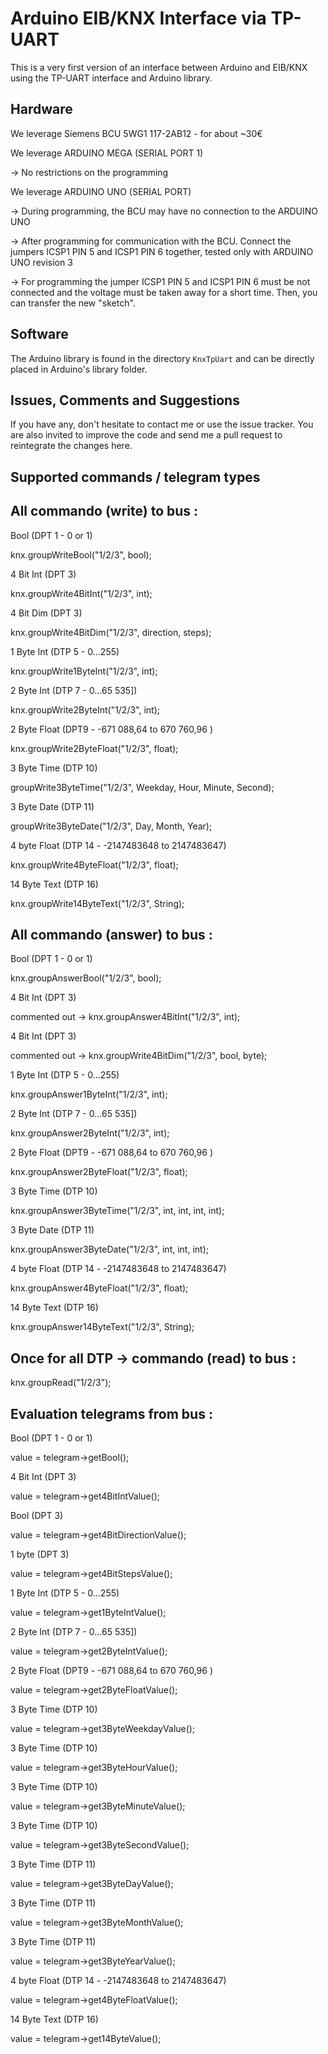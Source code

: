Arduino EIB/KNX Interface via TP-UART
=====================================


This is a very first version of an interface between Arduino and EIB/KNX using the TP-UART interface and Arduino library.


Hardware
--------

We leverage Siemens BCU 5WG1 117-2AB12 - for about ~30€


We leverage ARDUINO MEGA (SERIAL PORT 1)

-> No restrictions on the programming


We leverage ARDUINO UNO (SERIAL PORT)

-> During programming, the BCU may have no connection to the ARDUINO UNO

-> After programming for communication with the BCU. Connect the jumpers ICSP1 PIN 5 and ICSP1 PIN 6 together, tested only with ARDUINO UNO revision 3

-> For programming the jumper ICSP1 PIN 5 and ICSP1 PIN 6 must be not connected and the voltage must be taken away for a short time. Then, you can transfer the new "sketch". 


Software
--------

The Arduino library is found in the directory `KnxTpUart` and can be directly placed in Arduino's library folder. 


Issues, Comments and Suggestions
--------------------------------

If you have any, don't hesitate to contact me or use the issue tracker. You are also invited to improve the code and send me a pull request to reintegrate the changes here.


Supported commands / telegram types
-----------------------------------
All commando (write) to bus :
-----------------------------

Bool (DPT 1 - 0 or 1)

knx.groupWriteBool("1/2/3", bool);



4 Bit Int (DPT 3)

knx.groupWrite4BitInt("1/2/3", int);



4 Bit Dim (DPT 3)

knx.groupWrite4BitDim("1/2/3", direction, steps);



1 Byte Int (DTP 5 - 0...255)

knx.groupWrite1ByteInt("1/2/3", int);



2 Byte Int (DTP 7 - 0…65 535])

knx.groupWrite2ByteInt("1/2/3", int);



2 Byte Float (DPT9 - -671 088,64 to 670 760,96 )

knx.groupWrite2ByteFloat("1/2/3", float);



3 Byte Time (DTP 10)

groupWrite3ByteTime("1/2/3", Weekday, Hour, Minute, Second);



3 Byte Date (DTP 11)

groupWrite3ByteDate("1/2/3", Day, Month, Year);



4 byte Float (DTP 14 - -2147483648 to 2147483647) 

knx.groupWrite4ByteFloat("1/2/3", float);



14 Byte Text (DTP 16)

knx.groupWrite14ByteText("1/2/3", String);



All commando (answer) to bus :
------------------------------

Bool (DPT 1 - 0 or 1)

knx.groupAnswerBool("1/2/3", bool);



4 Bit Int (DPT 3)

commented out -> knx.groupAnswer4BitInt("1/2/3", int);



4 Bit Int (DPT 3)

commented out -> knx.groupWrite4BitDim("1/2/3", bool, byte);



1 Byte Int (DTP 5 - 0...255)

knx.groupAnswer1ByteInt("1/2/3", int);



2 Byte Int (DTP 7 - 0…65 535])

knx.groupAnswer2ByteInt("1/2/3", int);



2 Byte Float (DPT9 - -671 088,64 to 670 760,96 )

knx.groupAnswer2ByteFloat("1/2/3", float);



3 Byte Time (DTP 10)

knx.groupAnswer3ByteTime("1/2/3", int, int, int, int);



3 Byte Date (DTP 11)

knx.groupAnswer3ByteDate("1/2/3", int, int, int);



4 byte Float (DTP 14 - -2147483648 to 2147483647)

knx.groupAnswer4ByteFloat("1/2/3", float);



14 Byte Text (DTP 16)

knx.groupAnswer14ByteText("1/2/3", String);


Once for all DTP -> commando (read) to bus :
--------------------------------------------

knx.groupRead("1/2/3");



Evaluation telegrams from bus :
-------------------------------

Bool (DPT 1 - 0 or 1)

value = telegram->getBool();



4 Bit Int (DPT 3)

value = telegram->get4BitIntValue();



Bool (DPT 3)

value = telegram->get4BitDirectionValue();



1 byte (DPT 3)

value = telegram->get4BitStepsValue();



1 Byte Int (DTP 5 - 0...255)

value = telegram->get1ByteIntValue();



2 Byte Int (DTP 7 - 0…65 535])

value = telegram->get2ByteIntValue();



2 Byte Float (DPT9 - -671 088,64 to 670 760,96 )

value = telegram->get2ByteFloatValue();



3 Byte Time (DTP 10)

value = telegram->get3ByteWeekdayValue();



3 Byte Time (DTP 10)

value = telegram->get3ByteHourValue();



3 Byte Time (DTP 10)

value = telegram->get3ByteMinuteValue();



3 Byte Time (DTP 10)

value = telegram->get3ByteSecondValue();



3 Byte Time (DTP 11)

value = telegram->get3ByteDayValue();


3 Byte Time (DTP 11)

value = telegram->get3ByteMonthValue();



3 Byte Time (DTP 11)

value = telegram->get3ByteYearValue();



4 byte Float (DTP 14 - -2147483648 to 2147483647)

value = telegram->get4ByteFloatValue();



14 Byte Text (DTP 16)

value = telegram->get14ByteValue();